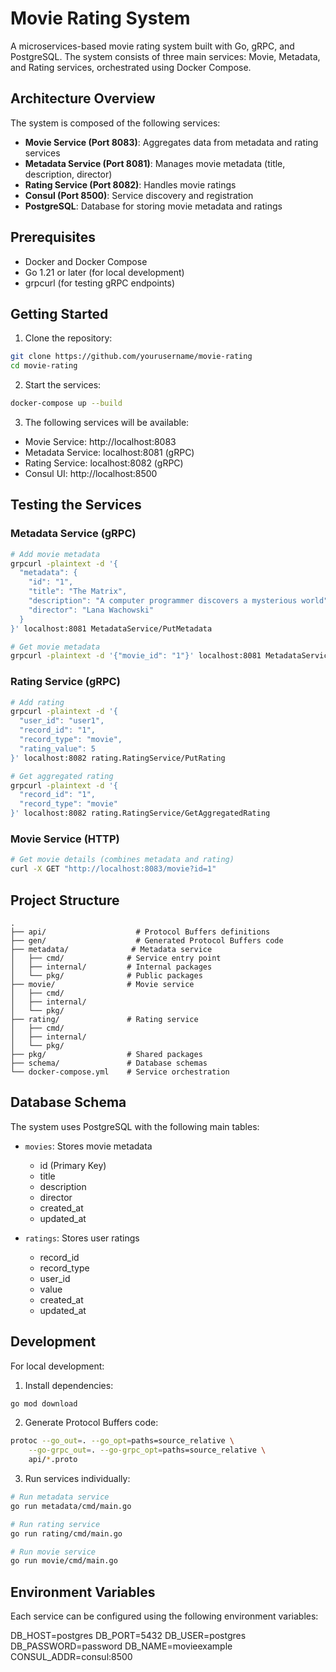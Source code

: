 # Movie Rating System

A microservices-based movie rating system built with Go, gRPC, and PostgreSQL. The system consists of three main services: Movie, Metadata, and Rating services, orchestrated using Docker Compose.

## Architecture Overview

The system is composed of the following services:

- **Movie Service (Port 8083)**: Aggregates data from metadata and rating services
- **Metadata Service (Port 8081)**: Manages movie metadata (title, description, director)
- **Rating Service (Port 8082)**: Handles movie ratings
- **Consul (Port 8500)**: Service discovery and registration
- **PostgreSQL**: Database for storing movie metadata and ratings

## Prerequisites

- Docker and Docker Compose
- Go 1.21 or later (for local development)
- grpcurl (for testing gRPC endpoints)

## Getting Started

1. Clone the repository:
```bash
git clone https://github.com/yourusername/movie-rating
cd movie-rating
```

2. Start the services:
```bash
docker-compose up --build
```

3. The following services will be available:
- Movie Service: http://localhost:8083
- Metadata Service: localhost:8081 (gRPC)
- Rating Service: localhost:8082 (gRPC)
- Consul UI: http://localhost:8500

## Testing the Services

### Metadata Service (gRPC)

```bash
# Add movie metadata
grpcurl -plaintext -d '{
  "metadata": {
    "id": "1",
    "title": "The Matrix",
    "description": "A computer programmer discovers a mysterious world",
    "director": "Lana Wachowski"
  }
}' localhost:8081 MetadataService/PutMetadata

# Get movie metadata
grpcurl -plaintext -d '{"movie_id": "1"}' localhost:8081 MetadataService/GetMetadata
```

### Rating Service (gRPC)

```bash
# Add rating
grpcurl -plaintext -d '{
  "user_id": "user1",
  "record_id": "1",
  "record_type": "movie",
  "rating_value": 5
}' localhost:8082 rating.RatingService/PutRating

# Get aggregated rating
grpcurl -plaintext -d '{
  "record_id": "1",
  "record_type": "movie"
}' localhost:8082 rating.RatingService/GetAggregatedRating
```

### Movie Service (HTTP)

```bash
# Get movie details (combines metadata and rating)
curl -X GET "http://localhost:8083/movie?id=1"
```

## Project Structure

```
.
├── api/                    # Protocol Buffers definitions
├── gen/                    # Generated Protocol Buffers code
├── metadata/              # Metadata service
│   ├── cmd/              # Service entry point
│   ├── internal/         # Internal packages
│   └── pkg/              # Public packages
├── movie/                # Movie service
│   ├── cmd/
│   ├── internal/
│   └── pkg/
├── rating/               # Rating service
│   ├── cmd/
│   ├── internal/
│   └── pkg/
├── pkg/                  # Shared packages
├── schema/               # Database schemas
└── docker-compose.yml    # Service orchestration
```

## Database Schema

The system uses PostgreSQL with the following main tables:

- `movies`: Stores movie metadata
  - id (Primary Key)
  - title
  - description
  - director
  - created_at
  - updated_at

- `ratings`: Stores user ratings
  - record_id
  - record_type
  - user_id
  - value
  - created_at
  - updated_at

## Development

For local development:

1. Install dependencies:
```bash
go mod download
```

2. Generate Protocol Buffers code:
```bash
protoc --go_out=. --go_opt=paths=source_relative \
    --go-grpc_out=. --go-grpc_opt=paths=source_relative \
    api/*.proto
```

3. Run services individually:
```bash
# Run metadata service
go run metadata/cmd/main.go

# Run rating service
go run rating/cmd/main.go

# Run movie service
go run movie/cmd/main.go
```

## Environment Variables

Each service can be configured using the following environment variables:

DB_HOST=postgres
DB_PORT=5432
DB_USER=postgres
DB_PASSWORD=password
DB_NAME=movieexample
CONSUL_ADDR=consul:8500


